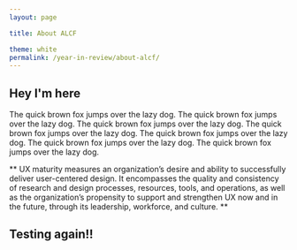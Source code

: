 ```yaml
---
layout: page

title: About ALCF

theme: white
permalink: /year-in-review/about-alcf/
---
```



## Hey I'm here

The quick brown fox jumps over the lazy dog. The quick brown fox jumps over the lazy dog. The quick brown fox jumps over the lazy dog. The quick brown fox jumps over the lazy dog. The quick brown fox jumps over the lazy dog. The quick brown fox jumps over the lazy dog. The quick brown fox jumps over the lazy dog.


** UX maturity measures an organization’s desire and ability to successfully deliver user-centered design. It encompasses the quality and consistency of research and design processes, resources, tools, and operations, as well as the organization’s propensity to support and strengthen UX now and in the future, through its leadership, workforce, and culture. **

## Testing again!! 
